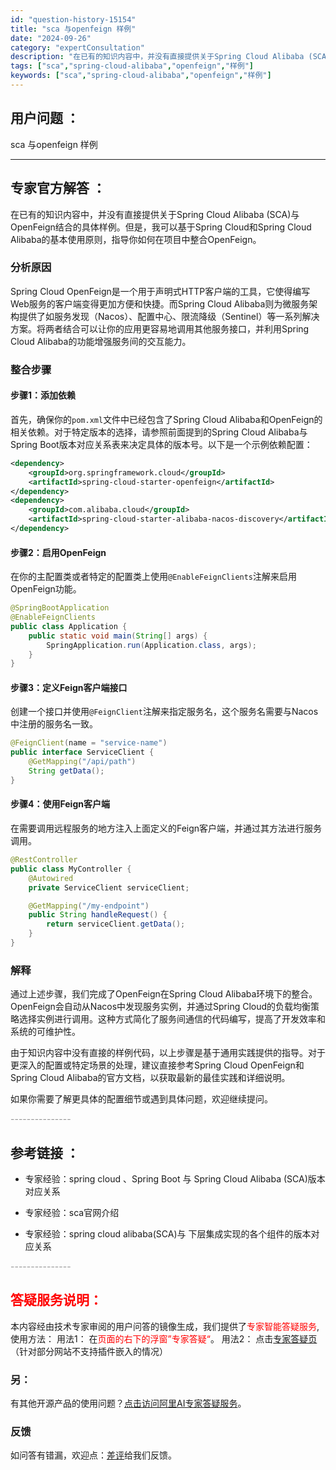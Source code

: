 ```yaml
---
id: "question-history-15154"
title: "sca 与openfeign 样例"
date: "2024-09-26"
category: "expertConsultation"
description: "在已有的知识内容中，并没有直接提供关于Spring Cloud Alibaba (SCA)与OpenFeign结合的具体样例。但是，我可以基于Spring Cloud和Spring Cloud Alibaba的基本使用原则，指导你如何在项目中整合OpenFeign。### 分析原因Spring Cl"
tags: ["sca","spring-cloud-alibaba","openfeign","样例"]
keywords: ["sca","spring-cloud-alibaba","openfeign","样例"]
---
```


## 用户问题 ： 
 sca 与openfeign 样例  

---------------
## 专家官方解答 ：

在已有的知识内容中，并没有直接提供关于Spring Cloud Alibaba (SCA)与OpenFeign结合的具体样例。但是，我可以基于Spring Cloud和Spring Cloud Alibaba的基本使用原则，指导你如何在项目中整合OpenFeign。

### 分析原因
Spring Cloud OpenFeign是一个用于声明式HTTP客户端的工具，它使得编写Web服务的客户端变得更加方便和快捷。而Spring Cloud Alibaba则为微服务架构提供了如服务发现（Nacos）、配置中心、限流降级（Sentinel）等一系列解决方案。将两者结合可以让你的应用更容易地调用其他服务接口，并利用Spring Cloud Alibaba的功能增强服务间的交互能力。

### 整合步骤

#### 步骤1：添加依赖
首先，确保你的`pom.xml`文件中已经包含了Spring Cloud Alibaba和OpenFeign的相关依赖。对于特定版本的选择，请参照前面提到的Spring Cloud Alibaba与Spring Boot版本对应关系表来决定具体的版本号。以下是一个示例依赖配置：

```xml
<dependency>
    <groupId>org.springframework.cloud</groupId>
    <artifactId>spring-cloud-starter-openfeign</artifactId>
</dependency>
<dependency>
    <groupId>com.alibaba.cloud</groupId>
    <artifactId>spring-cloud-starter-alibaba-nacos-discovery</artifactId>
</dependency>
```

#### 步骤2：启用OpenFeign
在你的主配置类或者特定的配置类上使用`@EnableFeignClients`注解来启用OpenFeign功能。

```java
@SpringBootApplication
@EnableFeignClients
public class Application {
    public static void main(String[] args) {
        SpringApplication.run(Application.class, args);
    }
}
```

#### 步骤3：定义Feign客户端接口
创建一个接口并使用`@FeignClient`注解来指定服务名，这个服务名需要与Nacos中注册的服务名一致。

```java
@FeignClient(name = "service-name")
public interface ServiceClient {
    @GetMapping("/api/path")
    String getData();
}
```

#### 步骤4：使用Feign客户端
在需要调用远程服务的地方注入上面定义的Feign客户端，并通过其方法进行服务调用。

```java
@RestController
public class MyController {
    @Autowired
    private ServiceClient serviceClient;

    @GetMapping("/my-endpoint")
    public String handleRequest() {
        return serviceClient.getData();
    }
}
```

### 解释
通过上述步骤，我们完成了OpenFeign在Spring Cloud Alibaba环境下的整合。OpenFeign会自动从Nacos中发现服务实例，并通过Spring Cloud的负载均衡策略选择实例进行调用。这种方式简化了服务间通信的代码编写，提高了开发效率和系统的可维护性。

由于知识内容中没有直接的样例代码，以上步骤是基于通用实践提供的指导。对于更深入的配置或特定场景的处理，建议直接参考Spring Cloud OpenFeign和Spring Cloud Alibaba的官方文档，以获取最新的最佳实践和详细说明。

如果你需要了解更具体的配置细节或遇到具体问题，欢迎继续提问。


<font color="#949494">---------------</font> 


## 参考链接 ：

* 专家经验：spring cloud 、Spring Boot 与 Spring Cloud Alibaba (SCA)版本对应关系 
 
 * 专家经验：sca官网介绍 
 
 * 专家经验：spring cloud alibaba(SCA)与 下层集成实现的各个组件的版本对应关系 


 <font color="#949494">---------------</font> 
 


## <font color="#FF0000">答疑服务说明：</font> 

本内容经由技术专家审阅的用户问答的镜像生成，我们提供了<font color="#FF0000">专家智能答疑服务</font>,使用方法：
用法1： 在<font color="#FF0000">页面的右下的浮窗”专家答疑“</font>。
用法2： 点击[专家答疑页](https://answer.opensource.alibaba.com/docs/intro)（针对部分网站不支持插件嵌入的情况）
### 另：


有其他开源产品的使用问题？[点击访问阿里AI专家答疑服务](https://answer.opensource.alibaba.com/docs/intro)。
### 反馈
如问答有错漏，欢迎点：[差评](https://ai.nacos.io/user/feedbackByEnhancerGradePOJOID?enhancerGradePOJOId=15164)给我们反馈。
